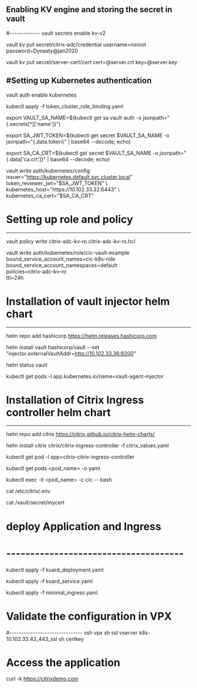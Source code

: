

## Enabling KV engine and storing the secret in vault
#-------------
vault secrets enable kv-v2

vault kv put secret/citrix-adc/credential username=nsroot password=Dynasty@jan2020

vault kv put secret/server-cert/cert cert=@server.crt key=@server.key


#Setting up Kubernetes authentication
-----------------
vault auth enable kubernetes

kubectl apply -f token_cluster_role_binding.yaml

export VAULT_SA_NAME=$(kubectl get sa vault-auth -o jsonpath="{.secrets[*]['name']}")

export SA_JWT_TOKEN=$(kubectl get secret $VAULT_SA_NAME -o jsonpath="{.data.token}" | base64 --decode; echo)

export SA_CA_CRT=$(kubectl get secret $VAULT_SA_NAME -o jsonpath="{.data['ca\.crt']}" | base64 --decode; echo)


vault write auth/kubernetes/config \
issuer="https://kubernetes.default.svc.cluster.local" \
token_reviewer_jwt="$SA_JWT_TOKEN" \
kubernetes_host="https://10.102.33.32:6443" \
kubernetes_ca_cert="$SA_CA_CRT"


# Setting up role and policy
--------------------
vault policy write citrix-adc-kv-ro citrix-adc-kv-ro.hcl

vault write auth/kubernetes/role/cic-vault-example \
bound_service_account_names=cic-k8s-role \
bound_service_account_namespaces=default \
policies=citrix-adc-kv-ro \
ttl=24h

# Installation of vault injector helm chart
--------------------
helm repo add hashicorp https://helm.releases.hashicorp.com

helm install vault hashicorp/vault --set "injector.externalVaultAddr=http://10.102.33.36:8200"

helm status vault

kubectl get pods -l app.kubernetes.io/name=vault-agent-injector


# Installation of Citrix Ingress controller helm chart
----------------------------------------
helm repo add citrix https://citrix.github.io/citrix-helm-charts/

helm install citrix citrix/citrix-ingress-controller -f citrix_values.yaml 

kubectl get pod -l app=citrix-citrix-ingress-controller 

kubectl get pods <pod_name> -o yaml 

kubectl exec -it <pod_name> -c cic -- bash 

cat /etc/citrix/.env

cat /vault/secret/mycert



# deploy Application and Ingress
# -------------------------------------
kubectl apply -f kuard_deployment.yaml

kubectl apply -f kuard_service.yaml

kubectl apply -f minimal_ingress.yaml

# Validate the configuration in VPX
#-------------------------------
ssh vpx
sh ssl vserver k8s-10.102.33.42_443_ssl
sh certkey

# Access the application
curl  -k https://citrixdemo.com



